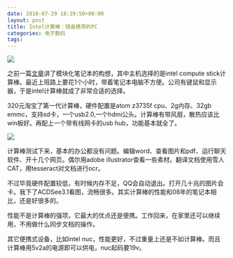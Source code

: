 ```yaml
---
date: 2018-07-29 18:39:50+08:00
layout: post
title: Intel计算棒：随身携带的PC
categories: 电子数码
tags: 
---
```


![](http://wx4.sinaimg.cn/large/a6938c7aly1ftmb98y57uj22bc334npe.jpg)

之前一篇[文章](https://blog.xulihang.me/diy-your-modular-laptop/)讲了模块化笔记本的构想，其中主机选择的是intel compute stick计算棒。最近上班路上要花1个小时，带着笔记本电脑不方便。公司有键鼠和显示器，于是intel计算棒就成了非常合适的选择。

320元淘宝了第一代计算棒，硬件配置是atom z3735f cpu、2g内存、32gb emmc，支持sd卡，一个usb2.0,一个hdmi公头。计算棒有带风扇，散热应该比win板好。再配上一个带有线网卡的usb hub，功能基本就全了。

![](http://wx4.sinaimg.cn/large/a6938c7aly1ftmb9atf93j23342bchdu.jpg)

计算棒测试下来，基本的办公都没有问题。编辑word、查看图片和pdf、运行聊天软件、开十几个网页。偶尔用adobe illustrator查看一些素材。翻译文档使用雪人CAT，用tesseract对文档进行ocr。

不过毕竟硬件配置较低，有时候内存不足，QQ会自动退出。打开几十兆的图片会卡。我下了ACDSee3.1看图，流畅很多。其实计算棒的性能和08年的笔记本相比，还是好很多的。

性能不是计算棒的强项，它最大的优点还是便携。工作回来，在家里还可以继续用，不用做什么同步文档的操作。

其它便携式设备，比如intel nuc，性能更好，不过重量上还是不如计算棒。而且计算棒用5v2a的电源即可以供电，nuc起码要19v。





